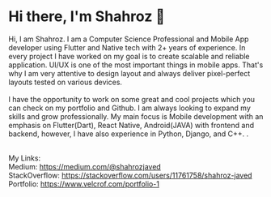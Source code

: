 # Hi there, I'm Shahroz 👋<br>
<!--![App dev banner](https://user-images.githubusercontent.com/50264214/91230225-9150b780-e744-11ea-99cf-366f81ac8351.png)<br><br>-->
Hi, I am Shahroz. I am a Computer Science Professional and Mobile App developer using Flutter and Native tech with 2+ years of experience. In every project I have worked on my goal is to create scalable and reliable application. UI/UX is one of the most important things in mobile apps. That's why I am very attentive to design layout and always deliver pixel-perfect layouts tested on various devices.<br><br>
I have the opportunity to work on some great and cool projects which you can check on my portfolio and Github. I am always looking to expand my skills and grow professionally. My main focus is Mobile development with an emphasis on Flutter(Dart), React Native, Android(JAVA) with frontend and backend, however, I have also experience in Python, Django, and C++.
.<br><br>

My Links:<br>
Medium: https://medium.com/@shahrozjaved<br>
StackOverflow: https://stackoverflow.com/users/11761758/shahroz-javed<br>
Portfolio: https://www.velcrof.com/portfolio-1<br>

<!--
**Shahrozjd/Shahrozjd** is a ✨ _special_ ✨ repository because its `README.md` (this file) appears on your GitHub profile.

Here are some ideas to get you started:

- 🔭 I’m currently working on ...
- 🌱 I’m currently learning ...
- 👯 I’m looking to collaborate on ...
- 🤔 I’m looking for help with ...
- 💬 Ask me about ...
- 📫 How to reach me: ...
- 😄 Pronouns: ...
- ⚡ Fun fact: ...
-->
